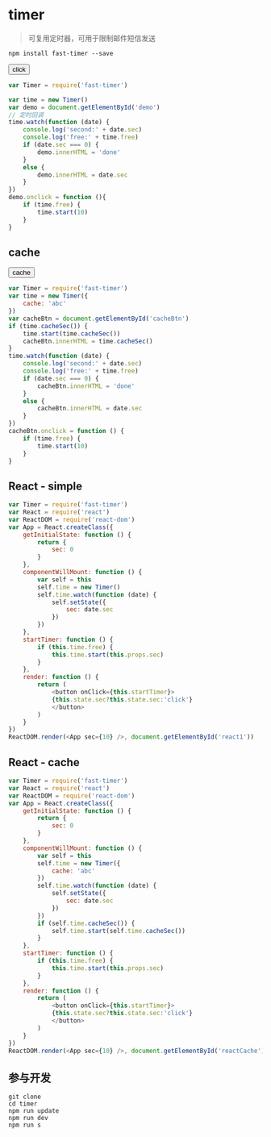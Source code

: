 # timer

<script src="http://cdn.bootcss.com/react/0.14.8/react.min.js" ></script>
<script src="http://cdn.bootcss.com/react/0.14.8/react-dom.min.js" ></script>
<script src="http://cdn.bootcss.com/moment.js/2.14.1/moment.min.js"></script>

> 可复用定时器，可用于限制邮件短信发送

```
npm install fast-timer --save
```

<button type="button" id="demo" >click</button>

````js
var Timer = require('fast-timer')

var time = new Timer()
var demo = document.getElementById('demo')
// 定时回调
time.watch(function (date) {
    console.log('second:' + date.sec)
    console.log('free:' + time.free)
    if (date.sec === 0) {
        demo.innerHTML = 'done'
    }
    else {
        demo.innerHTML = date.sec
    }
})
demo.onclick = function (){
    if (time.free) {
        time.start(10)
    }
}
````


## cache

<button type="button" id="cacheBtn" >cache</button>

````js
var Timer = require('fast-timer')
var time = new Timer({
    cache: 'abc'
})
var cacheBtn = document.getElementById('cacheBtn')
if (time.cacheSec()) {
    time.start(time.cacheSec())
    cacheBtn.innerHTML = time.cacheSec()
}
time.watch(function (date) {
    console.log('second:' + date.sec)
    console.log('free:' + time.free)
    if (date.sec === 0) {
        cacheBtn.innerHTML = 'done'
    }
    else {
        cacheBtn.innerHTML = date.sec
    }
})
cacheBtn.onclick = function () {
    if (time.free) {
        time.start(10)
    }
}
````


## React - simple

<div id="react1"></div>

````js
var Timer = require('fast-timer')
var React = require('react')
var ReactDOM = require('react-dom')
var App = React.createClass({
    getInitialState: function () {
        return {
            sec: 0
        }
    },
    componentWillMount: function () {
        var self = this
        self.time = new Timer()
        self.time.watch(function (date) {
            self.setState({
                sec: date.sec
            })
        })
    },
    startTimer: function () {
        if (this.time.free) {
            this.time.start(this.props.sec)
        }
    },
    render: function () {
        return (
            <button onClick={this.startTimer}>
            {this.state.sec?this.state.sec:'click'}
            </button>
        )
    }
})
ReactDOM.render(<App sec={10} />, document.getElementById('react1'))
````

## React - cache

<div id="reactCache"></div>

````js
var Timer = require('fast-timer')
var React = require('react')
var ReactDOM = require('react-dom')
var App = React.createClass({
    getInitialState: function () {
        return {
            sec: 0
        }
    },
    componentWillMount: function () {
        var self = this
        self.time = new Timer({
            cache: 'abc'
        })
        self.time.watch(function (date) {
            self.setState({
                sec: date.sec
            })
        })
        if (self.time.cacheSec()) {
            self.time.start(self.time.cacheSec())
        }
    },
    startTimer: function () {
        if (this.time.free) {
            this.time.start(this.props.sec)
        }
    },
    render: function () {
        return (
            <button onClick={this.startTimer}>
            {this.state.sec?this.state.sec:'click'}
            </button>
        )
    }
})
ReactDOM.render(<App sec={10} />, document.getElementById('reactCache'))
````

## 参与开发

```shell
git clone
cd timer
npm run update
npm run dev
npm run s
```


<link rel="stylesheet" href="http://cdn.bootcss.com/highlight.js/9.6.0/styles/atom-one-dark.min.css">
